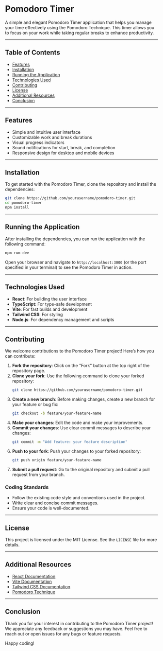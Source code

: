 # Pomodoro Timer

A simple and elegant Pomodoro Timer application that helps you manage your time effectively using the Pomodoro Technique. This timer allows you to focus on your work while taking regular breaks to enhance productivity.

---

## Table of Contents
- [Features](#features)
- [Installation](#installation)
- [Running the Application](#running-the-application)
- [Technologies Used](#technologies-used)
- [Contributing](#contributing)
- [License](#license)
- [Additional Resources](#additional-resources)
- [Conclusion](#conclusion)

---

## Features
- Simple and intuitive user interface
- Customizable work and break durations
- Visual progress indicators
- Sound notifications for start, break, and completion
- Responsive design for desktop and mobile devices


---

## Installation
To get started with the Pomodoro Timer, clone the repository and install the dependencies:

```bash
git clone https://github.com/yourusername/pomodoro-timer.git
cd pomodoro-timer
npm install
```

---

## Running the Application
After installing the dependencies, you can run the application with the following command:

```bash
npm run dev
```

Open your browser and navigate to `http://localhost:3000` (or the port specified in your terminal) to see the Pomodoro Timer in action.

---

## Technologies Used
- **React**: For building the user interface
- **TypeScript**: For type-safe development
- **Vite**: For fast builds and development
- **Tailwind CSS**: For styling
- **Node.js**: For dependency management and scripts

---

## Contributing
We welcome contributions to the Pomodoro Timer project! Here’s how you can contribute:

1. **Fork the repository**: Click on the "Fork" button at the top right of the repository page.
2. **Clone your fork**: Use the following command to clone your forked repository:
   ```bash
   git clone https://github.com/yourusername/pomodoro-timer.git
   ```
3. **Create a new branch**: Before making changes, create a new branch for your feature or bug fix:
   ```bash
   git checkout -b feature/your-feature-name
   ```
4. **Make your changes**: Edit the code and make your improvements.
5. **Commit your changes**: Use clear commit messages to describe your changes:
   ```bash
   git commit -m "Add feature: your feature description"
   ```
6. **Push to your fork**: Push your changes to your forked repository:
   ```bash
   git push origin feature/your-feature-name
   ```
7. **Submit a pull request**: Go to the original repository and submit a pull request from your branch.

### Coding Standards
- Follow the existing code style and conventions used in the project.
- Write clear and concise commit messages.
- Ensure your code is well-documented.

---

## License
This project is licensed under the MIT License. See the `LICENSE` file for more details.

---

## Additional Resources
- [React Documentation](https://reactjs.org/docs/getting-started.html)
- [Vite Documentation](https://vitejs.dev/guide/)
- [Tailwind CSS Documentation](https://tailwindcss.com/docs)
- [Pomodoro Technique](https://francescocirillo.com/pages/pomodoro-technique)

---

## Conclusion
Thank you for your interest in contributing to the Pomodoro Timer project! We appreciate any feedback or suggestions you may have. Feel free to reach out or open issues for any bugs or feature requests.

Happy coding!